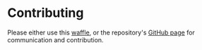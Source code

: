# Contributing

Please either use this [waffle](https://waffle.io/janneklouman/silverstripe-translatable-controllers), or the repository's [GitHub page](https://github.com/janneklouman/silverstripe-translatable-controllers) for communication and contribution.